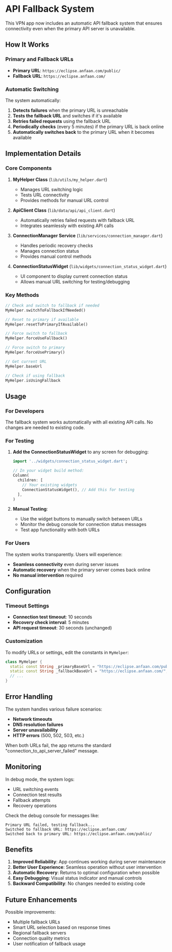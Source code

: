 # API Fallback System

This VPN app now includes an automatic API fallback system that ensures connectivity even when the primary API server is unavailable.

## How It Works

### Primary and Fallback URLs
- **Primary URL**: `https://eclipse.anfaan.com/public/`
- **Fallback URL**: `https://eclipse.anfaan.com/`

### Automatic Switching
The system automatically:
1. **Detects failures** when the primary URL is unreachable
2. **Tests the fallback URL** and switches if it's available
3. **Retries failed requests** using the fallback URL
4. **Periodically checks** (every 5 minutes) if the primary URL is back online
5. **Automatically switches back** to the primary URL when it becomes available

## Implementation Details

### Core Components

1. **MyHelper Class** (`lib/utils/my_helper.dart`)
   - Manages URL switching logic
   - Tests URL connectivity
   - Provides methods for manual URL control

2. **ApiClient Class** (`lib/data/api/api_client.dart`)
   - Automatically retries failed requests with fallback URL
   - Integrates seamlessly with existing API calls

3. **ConnectionManager Service** (`lib/services/connection_manager.dart`)
   - Handles periodic recovery checks
   - Manages connection status
   - Provides manual control methods

4. **ConnectionStatusWidget** (`lib/widgets/connection_status_widget.dart`)
   - UI component to display current connection status
   - Allows manual URL switching for testing/debugging

### Key Methods

```dart
// Check and switch to fallback if needed
MyHelper.switchToFallbackIfNeeded()

// Reset to primary if available
MyHelper.resetToPrimaryIfAvailable()

// Force switch to fallback
MyHelper.forceUseFallback()

// Force switch to primary
MyHelper.forceUsePrimary()

// Get current URL
MyHelper.baseUrl

// Check if using fallback
MyHelper.isUsingFallback
```

## Usage

### For Developers

The fallback system works automatically with all existing API calls. No changes are needed to existing code.

### For Testing

1. **Add the ConnectionStatusWidget** to any screen for debugging:
   ```dart
   import '../widgets/connection_status_widget.dart';
   
   // In your widget build method:
   Column(
     children: [
       // Your existing widgets
       ConnectionStatusWidget(), // Add this for testing
     ],
   )
   ```

2. **Manual Testing**:
   - Use the widget buttons to manually switch between URLs
   - Monitor the debug console for connection status messages
   - Test app functionality with both URLs

### For Users

The system works transparently. Users will experience:
- **Seamless connectivity** even during server issues
- **Automatic recovery** when the primary server comes back online
- **No manual intervention** required

## Configuration

### Timeout Settings
- **Connection test timeout**: 10 seconds
- **Recovery check interval**: 5 minutes
- **API request timeout**: 30 seconds (unchanged)

### Customization

To modify URLs or settings, edit the constants in `MyHelper`:

```dart
class MyHelper {
  static const String _primaryBaseUrl = "https://eclipse.anfaan.com/public/";
  static const String _fallbackBaseUrl = "https://eclipse.anfaan.com/";
  // ...
}
```

## Error Handling

The system handles various failure scenarios:
- **Network timeouts**
- **DNS resolution failures**
- **Server unavailability**
- **HTTP errors** (500, 502, 503, etc.)

When both URLs fail, the app returns the standard "connection_to_api_server_failed" message.

## Monitoring

In debug mode, the system logs:
- URL switching events
- Connection test results
- Fallback attempts
- Recovery operations

Check the debug console for messages like:
```
Primary URL failed, testing fallback...
Switched to fallback URL: https://eclipse.anfaan.com/
Switched back to primary URL: https://eclipse.anfaan.com/public/
```

## Benefits

1. **Improved Reliability**: App continues working during server maintenance
2. **Better User Experience**: Seamless operation without user intervention
3. **Automatic Recovery**: Returns to optimal configuration when possible
4. **Easy Debugging**: Visual status indicator and manual controls
5. **Backward Compatibility**: No changes needed to existing code

## Future Enhancements

Possible improvements:
- Multiple fallback URLs
- Smart URL selection based on response times
- Regional fallback servers
- Connection quality metrics
- User notification of fallback usage